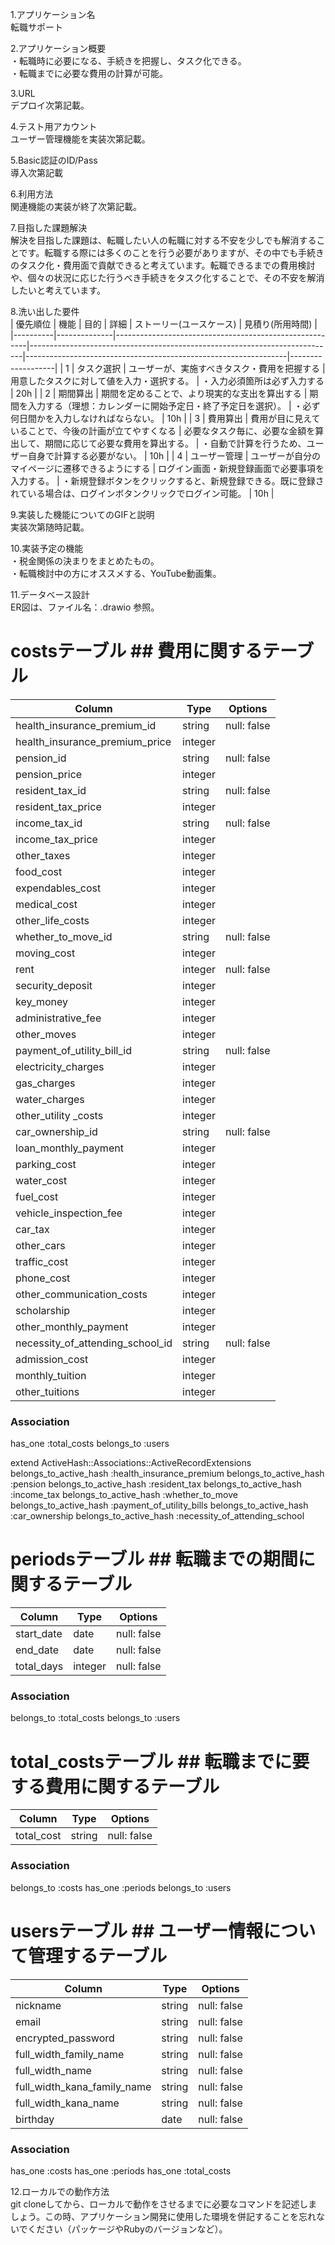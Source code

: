 1.アプリケーション名  
  転職サポート

2.アプリケーション概要  
  ・転職時に必要になる、手続きを把握し、タスク化できる。  
  ・転職までに必要な費用の計算が可能。

3.URL  
  デプロイ次第記載。

4.テスト用アカウント  
  ユーザー管理機能を実装次第記載。

5.Basic認証のID/Pass  
  導入次第記載

6.利用方法  
  関連機能の実装が終了次第記載。

7.目指した課題解決  
  解決を目指した課題は、転職したい人の転職に対する不安を少しでも解消することです。転職する際には多くのことを行う必要がありますが、その中でも手続きのタスク化・費用面で貢献できると考えています。転職できるまでの費用検討や、個々の状況に応じた行うべき手続きをタスク化することで、その不安を解消したいと考えています。

8.洗い出した要件  
| 優先順位 | 機能         | 目的                                                   | 詳細                                                                       | ストーリー(ユースケース)                                                              | 見積り(所用時間)  |
|----------|--------------|--------------------------------------------------------|----------------------------------------------------------------------------|-----------------------------------------------------------------|-------------------|
| 1        | タスク選択   | ユーザーが、実施すべきタスク・費用を把握する           | 用意したタスクに対して値を入力・選択する。                                 | ・入力必須箇所は必ず入力する                                                               | 20h               |
| 2        | 期間算出     | 期間を定めることで、より現実的な支出を算出する         | 期間を入力する（理想：カレンダーに開始予定日・終了予定日を選択）。         | ・必ず何日間かを入力しなければならない。                                                             | 10h               |
| 3        | 費用算出     | 費用が目に見えていることで、今後の計画が立てやすくなる | 必要なタスク毎に、必要な金額を算出して、期間に応じて必要な費用を算出する。 | ・自動で計算を行うため、ユーザー自身で計算する必要がない。                                                             | 10h               |
| 4        | ユーザー管理 | ユーザーが自分のマイページに遷移できるようにする       | ログイン画面・新規登録画面で必要事項を入力する。                           | ・新規登録ボタンをクリックすると、新規登録できる。既に登録されている場合は、ログインボタンクリックでログイン可能。     | 10h               |

9.実装した機能についてのGIFと説明  
  実装次第随時記載。

10.実装予定の機能  
   ・税金関係の決まりをまとめたもの。  
   ・転職検討中の方にオススメする、YouTube動画集。

11.データベース設計  
   ER図は、ファイル名：.drawio 参照。

# costsテーブル ## 費用に関するテーブル

| Column                           | Type    | Options     |
|----------------------------------|---------|-------------|
| health_insurance_premium_id      | string  | null: false | # （税金）健康保険料の手続き
| health_insurance_premium_price   | integer |             | # （税金）健康保険料支払額
| pension_id                       | string  | null: false | # （税金）健康保険料支払額
| pension_price                    | integer |             | # （税金）年金支払額
| resident_tax_id                  | string  | null: false | # （税金）住民税の手続き
| resident_tax_price               | integer |             | # （税金）住民税支払額
| income_tax_id                    | string  | null: false | # （税金）所得税の手続き
| income_tax_price                 | integer |             | # （税金）所得税支払額
| other_taxes                      | integer |             | # （税金）その他
| food_cost                        | integer |             | # （生活費） 食費
| expendables_cost                 | integer |             | # （生活費）消耗品費
| medical_cost                     | integer |             | # （生活費）医療費
| other_life_costs                 | integer |             | # （生活費）その他
| whether_to_move_id               | string  | null: false | # （引越し）引越しの有無
| moving_cost                      | integer |             | # （引越し）引越し費用
| rent                             | integer | null: false | # （引越し）家賃
| security_deposit                 | integer |             | # （引越し）敷金
| key_money                        | integer |             | # （引越し）礼金
| administrative_fee               | integer |             | # （引越し）事務手数料
| other_moves                      | integer |             | # （引越し）その他
| payment_of_utility_bill_id       | string  | null: false | # （光熱費）光熱費の支払の有無
| electricity_charges              | integer |             | # （光熱費）電気代
| gas_charges                      | integer |             | # （光熱費）ガス代
| water_charges                    | integer |             | # （光熱費）水道代
| other_utility _costs             | integer |             | # （光熱費）その他
| car_ownership_id                 | string  | null: false | # （車）車の所有の有無
| loan_monthly_payment             | integer |             | # （車）ローン月払い
| parking_cost                     | integer |             | # （車）駐車場料金
| water_cost                       | integer |             | # （車）燃料代
| fuel_cost                        | integer |             | # （車）保険代
| vehicle_inspection_fee           | integer |             | # （車）車検代
| car_tax                          | integer |             | # （車）車税
| other_cars                       | integer |             | # （車）その他
| traffic_cost                     | integer |             | # （月額支払）交通費
| phone_cost                       | integer |             | # （月額支払）携帯料金
| other_communication_costs        | integer |             | # （月額支払）その他通信費
| scholarship                      | integer |             | # （月額支払）奨学金
| other_monthly_payment            | integer |             | # （月額支払）その他
| necessity_of_attending_school_id | string  | null: false | # （学費）通学の必要性
| admission_cost                   | integer |             | # （学費）入学費
| monthly_tuition                  | integer |             | # （学費）月学費
| other_tuitions                   | integer |             | # （学費）その他

### Association
has_one :total_costs
belongs_to :users

extend ActiveHash::Associations::ActiveRecordExtensions
belongs_to_active_hash :health_insurance_premium
belongs_to_active_hash :pension
belongs_to_active_hash :resident_tax
belongs_to_active_hash :income_tax
belongs_to_active_hash :whether_to_move
belongs_to_active_hash :payment_of_utility_bills
belongs_to_active_hash :car_ownership
belongs_to_active_hash :necessity_of_attending_school


# periodsテーブル ## 転職までの期間に関するテーブル

| Column     | Type       | Options                        |
|------------|------------|--------------------------------|
| start_date | date       | null: false                    | # 開始日
| end_date   | date       | null: false                    | # 終了日
| total_days | integer    | null: false                    | # 日数

### Association
belongs_to :total_costs
belongs_to :users


# total_costsテーブル ## 転職までに要する費用に関するテーブル

| Column     | Type       | Options                        |
|------------|------------|--------------------------------|
| total_cost | string     | null: false                    | # 転職までの総費用

### Association
belongs_to :costs
has_one :periods
belongs_to :users


# usersテーブル ## ユーザー情報について管理するテーブル

| Column                      | Type   | Options     |
|-----------------------------|--------|-------------|
| nickname                    | string | null: false | # ニックネーム
| email                       | string | null: false | # メールアドレス
| encrypted_password          | string | null: false | # パスワード
| full_width_family_name      | string | null: false | # 姓
| full_width_name             | string | null: false | # 名
| full_width_kana_family_name | string | null: false | # 姓（カタカナ）
| full_width_kana_name        | string | null: false | # 名（カタカナ）
| birthday                    | date   | null: false | # 生年月日

### Association
has_one :costs
has_one :periods
has_one :total_costs

12.ローカルでの動作方法  
   git cloneしてから、ローカルで動作をさせるまでに必要なコマンドを記述しましょう。この時、アプリケーション開発に使用した環境を併記することを忘れないでください（パッケージやRubyのバージョンなど）。
